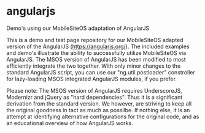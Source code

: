 angularjs
=========

Demo's using our MobileSiteOS adaptation of AngularJS

This is a demo and test page repository for our MobileSiteOS adapted version of the AngularJS (https://angularjs.org/). The included examples and demo's illustrate the ability to successfully utilize MobileSiteOS via AngularJS. The MSOS version of AngularJS has been modified to most efficiently integrate the two together. With only minor changes to the standard AngularJS script, you can use our "ng.util.postloader" constroller for lazy-loading MSOS integrated AngularJS modules, if you prefer.

Please note: The MSOS version of AngularJS requires UnderscoreJS, Modernizr and jQuery as "hard dependencies". Thus it is a significant derivation from the standard version. We however, are striving to keep all the original goodness in tact as much as possilbe. If nothing else, it is an attempt at identifying alternative configurations for the original code, and as an educational overview of how AngularJS works.
